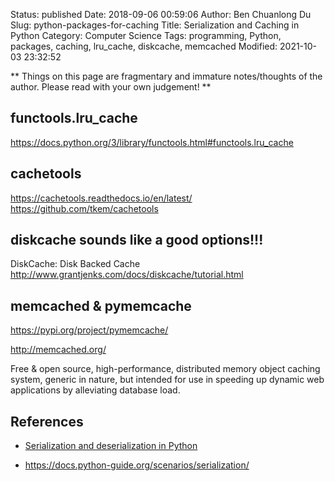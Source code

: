 Status: published
Date: 2018-09-06 00:59:06
Author: Ben Chuanlong Du
Slug: python-packages-for-caching
Title: Serialization and Caching in Python
Category: Computer Science
Tags: programming, Python, packages, caching, lru_cache, diskcache, memcached
Modified: 2021-10-03 23:32:52

**
Things on this page are
fragmentary and immature notes/thoughts of the author.
Please read with your own judgement!
**

## functools.lru_cache

https://docs.python.org/3/library/functools.html#functools.lru_cache

## cachetools

https://cachetools.readthedocs.io/en/latest/
https://github.com/tkem/cachetools

## diskcache sounds like a good options!!!

DiskCache: Disk Backed Cache
http://www.grantjenks.com/docs/diskcache/tutorial.html

## memcached & pymemcache

https://pypi.org/project/pymemcache/

http://memcached.org/

Free & open source, high-performance, distributed memory object caching system, generic in nature, 
but intended for use in speeding up dynamic web applications by alleviating database load.

## References 

- [Serialization and deserialization in Python](http://www.legendu.net/misc/blog/serialization-and-deserialization-in-python)

- https://docs.python-guide.org/scenarios/serialization/
